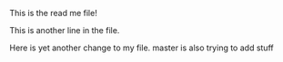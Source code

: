 This is the read me file!

This is another line in the file.

Here is yet another change to my file.
master is also trying to add stuff